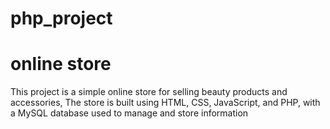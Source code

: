 # php_project
# online store
This project is a simple online store for selling beauty products and accessories, The store is built using HTML, CSS, JavaScript, and PHP, with a MySQL database used to manage and store information

